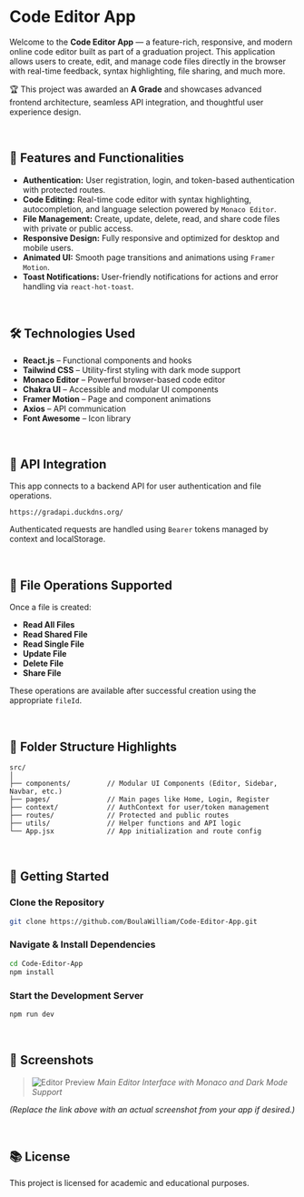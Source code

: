

# **Code Editor App**

Welcome to the **Code Editor App** — a feature-rich, responsive, and modern online code editor built as part of a graduation project.
This application allows users to create, edit, and manage code files directly in the browser with real-time feedback, syntax highlighting, file sharing, and much more.

🏆 This project was awarded an **A Grade** and showcases advanced frontend architecture, seamless API integration, and thoughtful user experience design.

<br>

## **🌟 Features and Functionalities**

<ul>
  <li><strong>Authentication:</strong> User registration, login, and token-based authentication with protected routes.</li>
  <li><strong>Code Editing:</strong> Real-time code editor with syntax highlighting, autocompletion, and language selection powered by <code>Monaco Editor</code>.</li>
  <li><strong>File Management:</strong> Create, update, delete, read, and share code files with private or public access.</li>
  <li><strong>Responsive Design:</strong> Fully responsive and optimized for desktop and mobile users.</li>
  <li><strong>Animated UI:</strong> Smooth page transitions and animations using <code>Framer Motion</code>.</li>
  <li><strong>Toast Notifications:</strong> User-friendly notifications for actions and error handling via <code>react-hot-toast</code>.</li>
</ul>

<br>

## **🛠 Technologies Used**

<ul>
  <li><strong>React.js</strong> – Functional components and hooks</li>
  <li><strong>Tailwind CSS</strong> – Utility-first styling with dark mode support</li>
  <li><strong>Monaco Editor</strong> – Powerful browser-based code editor</li>
  <li><strong>Chakra UI</strong> – Accessible and modular UI components</li>
  <li><strong>Framer Motion</strong> – Page and component animations</li>
  <li><strong>Axios</strong> – API communication</li>
  <li><strong>Font Awesome</strong> – Icon library</li>
</ul>

<br>

## **📡 API Integration**

This app connects to a backend API for user authentication and file operations.

```
https://gradapi.duckdns.org/
```

Authenticated requests are handled using `Bearer` tokens managed by context and localStorage.

<br>

## **🧾 File Operations Supported**

Once a file is created:

* **Read All Files**
* **Read Shared File**
* **Read Single File**
* **Update File**
* **Delete File**
* **Share File**

These operations are available after successful creation using the appropriate `fileId`.

<br>

## **📂 Folder Structure Highlights**

```
src/
│
├── components/         // Modular UI Components (Editor, Sidebar, Navbar, etc.)
├── pages/              // Main pages like Home, Login, Register
├── context/            // AuthContext for user/token management
├── routes/             // Protected and public routes
├── utils/              // Helper functions and API logic
└── App.jsx             // App initialization and route config
```

<br>

## **🚀 Getting Started**

### Clone the Repository

```bash
git clone https://github.com/BoulaWilliam/Code-Editor-App.git
```

### Navigate & Install Dependencies

```bash
cd Code-Editor-App
npm install
```

### Start the Development Server

```bash
npm run dev
```

<br>

## **📸 Screenshots**

> ![Editor Preview](https://i.imgur.com/your-image.png)
> *Main Editor Interface with Monaco and Dark Mode Support*

*(Replace the link above with an actual screenshot from your app if desired.)*

<br>

## **📚 License**

This project is licensed for academic and educational purposes.


